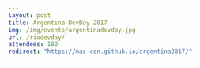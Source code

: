 ```yaml
---
layout: post
title: Argentina DevDay 2017
img: /img/events/argentinadevday.jpg
url: /riodevday/
attendees: 180
redirect: "https://mas-con.github.io/argentina2017/"
---
```

